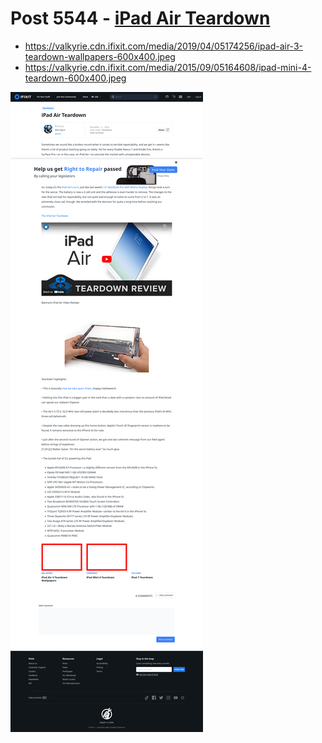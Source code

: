 # Post 5544 - [iPad Air Teardown](https://www.ifixit.com/News/5544/ipad-air-teardown)

- https://valkyrie.cdn.ifixit.com/media/2019/04/05174256/ipad-air-3-teardown-wallpapers-600x400.jpeg
- https://valkyrie.cdn.ifixit.com/media/2015/09/05164608/ipad-mini-4-teardown-600x400.jpeg

![screencap](screenshots/88db41dc-00f0-43ba-874d-62209e30d1ec.png)
